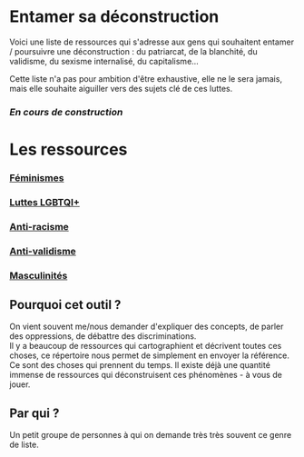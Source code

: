 # Entamer sa déconstruction

Voici une liste de ressources qui s'adresse aux gens qui souhaitent entamer / poursuivre une déconstruction : du patriarcat, de la blanchité, du validisme, du sexisme internalisé, du capitalisme...

Cette liste n'a pas pour ambition d'être exhaustive, elle ne le sera jamais, mais elle souhaite aiguiller vers des sujets clé de ces luttes.

### _En cours de construction_

# Les ressources 
### [Féminismes](https://github.com/noeems/entamer-sa-deconstruction/blob/master/feminismes.md)
### [Luttes LGBTQI+](https://github.com/noeems/entamer-sa-deconstruction/blob/master/luttes-LGBTQI%2B.md)
### [Anti-racisme](https://github.com/noeems/entamer-sa-deconstruction/blob/master/anti-racisme.md) 
### [Anti-validisme](https://github.com/noeems/entamer-sa-deconstruction/blob/master/anti-validisme.md)
### [Masculinités](https://github.com/noeems/entamer-sa-deconstruction/blob/master/masculinites.md)

## Pourquoi cet outil ?
On vient souvent me/nous demander d'expliquer des concepts, de parler des oppressions, de débattre des discriminations.  
Il y a beaucoup de ressources qui cartographient et décrivent toutes ces choses, ce répertoire nous permet de simplement en envoyer la référence.  
Ce sont des choses qui prennent du temps. Il existe déjà une quantité immense de ressources qui déconstruisent ces phénomènes - à vous de jouer.

## Par qui ?
Un petit groupe de personnes à qui on demande très très souvent ce genre de liste.
